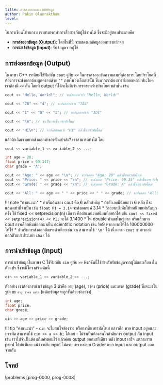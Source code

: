 ```yaml
---
title: การส่งออกและนำเข้าข้อมูล
author: Pakin Olanraktham
level:
---
```


ในการเขียนโปรแกรม เราสามารถทำการสื่อสารกับผู้ใช้งานได้ ซึ่งจะมีอยู่สองประเภทคือ

- **การส่งออกข้อมูล (Output)**: โดยในที่นี้ จะแสดงผลข้อมูลออกทางหน้าจอ
- **การนำเข้าข้อมูล (Input)**: รับข้อมูลจากผู้ใช้

## การส่งออกข้อมูล (Output)

ในภาษา C++ เรานิยมใช้ฟังก์ชัน `cout` คู่กับ `<<` ในการส่งออกข้อความตามที่ต้องการ โดยประโยคที่ต้องการจะส่งออกต้องถูกครอบด้วย `""` ภายในวงเล็บเท่านั้น ซึ่งหากเราต้องการส่งออกหลายประโยค เราต้องมี `<<` คั่น โดยที่ output ที่ได้จะไม่มีเว้นวรรคระหว่างประโยคเหล่านั้น เช่น

```cpp
cout << "Hello, World!"; // จะส่งออกคำว่า "Hello, World!"

cout << "78" << "4"; // จะส่งออกคำว่า "784"

cout << "I" << "O" << "I"; // จะส่งออกคำว่า "IOI"

cout << "\n"; // จะเป็นการขึ้นบรรทัดใหม่

cout << "HI\n"; // จะส่งออกคำว่า "Hi" แล้วขึ้นบรรทัดใหม่
```

แล้วถ้าเกิดเราอยากส่งออกค่าของตัวแปรล่ะ? เราสามารถทำได้ โดย

```cpp
cout << variable_1 << variable_2 << ...;
```

```cpp
int age = 20;
float price = 99.347;
char grade = 'A';

cout << "Age: " << age << "\n"; // จะส่งออก "Age: 20" แล้วขึ้นบรรทัดใหม่
cout << "Price: " << price << "\n"; // จะส่งออก "Price: 99.35" แล้วขึ้นบรรทัดใหม่
cout << "Grade: " << grade << "\n"; // จะส่งออก "Grade: A" แล้วขึ้นบรรทัดใหม่

cout << "All: " << age << " " << price << " " << grade; // จะส่งออก "All: 20 99.347 A"
```

!!! note "คำแนะนำ"
    * ค่าเริ่มต้นของ cout คือ 6 หลักสำคัญ 
	* ถ้าตัวเลขมีน้อยกว่า 6 หลัก ก็จะแสดงเท่าที่จำเป็น เช่น `float PI = 3.14` จะส่งออกแค่ 3.14
	* ถ้าอยากบังคับให้ทศนิยมเท่ากันทุกครั้ง ใช้ fixed << setprecision(n) เมื่อ n คือตำแหน่งทศนิยมที่อยากได้ เช่น `cout << fixed << setprecision(4) << PI;` จะได้ 3.1400
    * ใน double ถ้าเลขใหญ่มาก หรือเล็กมาก cout อาจเลือกพิมพ์ออกมาเป็น scientific notation เช่น 1e9 หากอยากให้ได้ 100000000 ให้ใช้ 
    * สำหรับการส่งออกอักขระตัวเดียวเช่น `\n` สามารถใช้ `'\n'` ได้ เนื่องจาก `cout` สามารถส่งออกตัวแปรประเภท `char` ได้

## การนำเข้าข้อมูล (Input)

การนำเข้าข้อมูลในภาษา C ใช้ฟังก์ชัน `cin` คู่กับ `>>` ฟังก์ชันนี้ใช้สำหรับรับข้อมูลจากผู้ใช้และเก็บลงในตัวแปร ซึ่งจะมีโครงสร้างดันนี้

```cpp
cin >> variable_1 >> variable_2 >> ...;
```

ตัวอย่าง
เราต้องการนำเข้าข้อมูล 3 ตัวคือ อายุ (age), ราคา (price) และเกรด (grade) ซึ่งจะมาในรูปแบบ `อายุ ราคา เกรด` (แต่ละข้อมูลจะถูกขั้นด้วยช่องว่าง)

```cpp
int age;
float price;
char grade;

cin >> age >> price >> grade;
```

!!! tip "คำแนะนำ"
    - `cin` จะไม่สนใจช่องว่าง หรือการขึ้นบรรทัดใหม่ กล่าวคือ หาก input อยู่คนละบรรทัด สามารถใช้ `cin >> a >> b;` ได้เลย
    - ไม่ขำเป็นต้องสนใจลำดับการ output กับ input เช่น เราไม่จำเป็นต้องเก็บคำตอบไว้ แล้วค่อย output ออกมาทีเดียว หลัง input เสร็จ แต่สามารถ print ได้ทันทีเลย แม้ว่าจะยัง input ไม่ครบ เพราะระบบ Grader แยก input และ output ออกจากกัน

## โจทย์

!problems [prog-0000, prog-0008]
